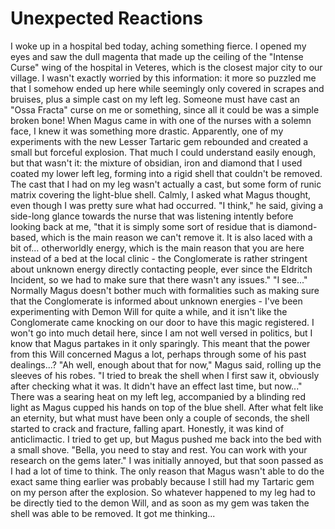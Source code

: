 # Unexpected Reactions

I woke up in a hospital bed today, aching something fierce. I opened my eyes and saw the dull magenta that made up the ceiling of the "Intense Curse" wing of the hospital in Veteres, which is the closest major city to our village. I wasn't exactly worried by this information: it more so puzzled me that I somehow ended up here while seemingly only covered in scrapes and bruises, plus a simple cast on my left leg. Someone must have cast an "Ossa Fracta" curse on me or something, since all it could be was a simple broken bone!
When Magus came in with one of the nurses with a solemn face, I knew it was something more drastic. Apparently, one of my experiments with the new Lesser Tartaric gem rebounded and created a small but forceful explosion. That much I could understand easily enough, but that wasn't it: the mixture of obsidian, iron and diamond that I used coated my lower left leg, forming into a rigid shell that couldn't be removed. The cast that I had on my leg wasn't actually a cast, but some form of runic matrix covering the light-blue shell.
Calmly, I asked what Magus thought, even though I was pretty sure what had occurred. "I think," he said, giving a side-long glance towards the nurse that was listening intently before looking back at me, "that it is simply some sort of residue that is diamond-based, which is the main reason we can't remove it. It is also laced with a bit of... otherworldly energy, which is the main reason that you are here instead of a bed at the local clinic - the Conglomerate is rather stringent about unknown energy directly contacting people, ever since the Eldritch Incident, so we had to make sure that there wasn't any issues."
"I see..." Normally Magus doesn't bother much with formalities such as making sure that the Conglomerate is informed about unknown energies - I've been experimenting with Demon Will for quite a while, and it isn't like the Conglomerate came knocking on our door to have this magic registered. I won't go into much detail here, since I am not well versed in politics, but I know that Magus partakes in it only sparingly. This meant that the power from this Will concerned Magus a lot, perhaps through some of his past dealings...?
"Ah well, enough about that for now," Magus said, rolling up the sleeves of his robes. "I tried to break the shell when I first saw it, obviously after checking what it was. It didn't have an effect last time, but now..."
There was a searing heat on my left leg, accompanied by a blinding red light as Magus cupped his hands on top of the blue shell. After what felt like an eternity, but what must have been only a couple of seconds, the shell started to crack and fracture, falling apart. Honestly, it was kind of anticlimactic.
I tried to get up, but Magus pushed me back into the bed with a small shove. "Bella, you need to stay and rest. You can work with your research on the gems later." I was initially annoyed, but that soon passed as I had a lot of time to think. The only reason that Magus wasn't able to do the exact same thing earlier was probably because I still had my Tartaric gem on my person after the explosion. So whatever happened to my leg had to be directly tied to the demon Will, and as soon as my gem was taken the shell was able to be removed. It got me thinking...
